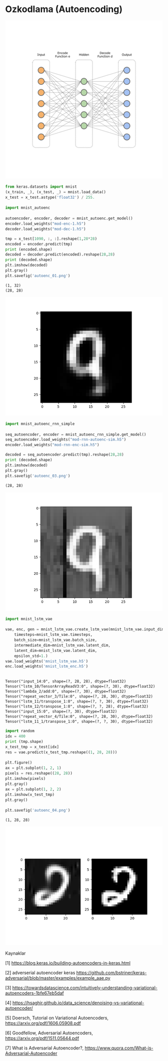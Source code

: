 
# Ozkodlama (Autoencoding)

![](autoenc_02.png)


```python
from keras.datasets import mnist
(x_train, _), (x_test, _) = mnist.load_data()
x_test = x_test.astype('float32') / 255.

import mnist_autoenc

autoencoder, encoder, decoder = mnist_autoenc.get_model()
encoder.load_weights("mod-enc-1.h5")
decoder.load_weights("mod-dec-1.h5")
```

```python
tmp = x_test[1090, :, :].reshape(1,28*28)
encoded = encoder.predict(tmp)
print (encoded.shape)
decoded = decoder.predict(encoded).reshape(28,28)
print (decoded.shape)
plt.imshow(decoded)
plt.gray()
plt.savefig('autoenc_01.png')
```

```text
(1, 32)
(28, 28)
```

![](autoenc_01.png)


```python
import mnist_autoenc_rnn_simple

seq_autoencoder, encoder = mnist_autoenc_rnn_simple.get_model()
seq_autoencoder.load_weights("mod-rnn-autoenc-sim.h5")
encoder.load_weights("mod-rnn-enc-sim.h5")
```

```python
decoded = seq_autoencoder.predict(tmp).reshape(28,28)
print (decoded.shape)
plt.imshow(decoded)
plt.gray()
plt.savefig('autoenc_03.png')
```

```text
(28, 28)
```

![](autoenc_03.png)


```python
import mnist_lstm_vae

vae, enc, gen = mnist_lstm_vae.create_lstm_vae(mnist_lstm_vae.input_dim, 
    timesteps=mnist_lstm_vae.timesteps, 
    batch_size=mnist_lstm_vae.batch_size, 
    intermediate_dim=mnist_lstm_vae.latent_dim,
    latent_dim=mnist_lstm_vae.latent_dim,
    epsilon_std=1.)
vae.load_weights('mnist_lstm_vae.h5')
enc.load_weights('mnist_lstm_enc.h5')
    
```

```text
Tensor("input_14:0", shape=(?, 28, 28), dtype=float32)
Tensor("lstm_10/TensorArrayReadV3:0", shape=(?, 30), dtype=float32)
Tensor("lambda_2/add:0", shape=(?, 30), dtype=float32)
Tensor("repeat_vector_3/Tile:0", shape=(?, 28, 30), dtype=float32)
Tensor("lstm_11/transpose_1:0", shape=(?, ?, 30), dtype=float32)
Tensor("lstm_12/transpose_1:0", shape=(?, ?, 28), dtype=float32)
Tensor("input_15:0", shape=(?, 30), dtype=float32)
Tensor("repeat_vector_4/Tile:0", shape=(?, 28, 30), dtype=float32)
Tensor("lstm_11_1/transpose_1:0", shape=(?, ?, 30), dtype=float32)
```

```python
import random
idx = 400
print (tmp.shape)
x_test_tmp = x_test[idx]
res = vae.predict(x_test_tmp.reshape((1, 28, 28)))

plt.figure()
ax = plt.subplot(1, 2, 1)
pixels = res.reshape((28, 28))
plt.imshow(pixels)
plt.gray()
ax = plt.subplot(1, 2, 2)
plt.imshow(x_test_tmp)
plt.gray()

plt.savefig('autoenc_04.png')
```

```text
(1, 28, 28)
```

![](autoenc_04.png)


Kaynaklar

[1] https://blog.keras.io/building-autoencoders-in-keras.html

[2] adverserial autoencoder keras https://github.com/bstriner/keras-adversarial/blob/master/examples/example_aae.py

[3] https://towardsdatascience.com/intuitively-understanding-variational-autoencoders-1bfe67eb5daf

[4] https://hsaghir.github.io/data_science/denoising-vs-variational-autoencoder/

[5] Doersch, Tutorial on Variational Autoencoders, https://arxiv.org/pdf/1606.05908.pdf

[6] Goodfellow, Adversarial Autoencoders, https://arxiv.org/pdf/1511.05644.pdf

[7] What is Adversarial Autoencoder?, https://www.quora.com/What-is-Adversarial-Autoencoder




